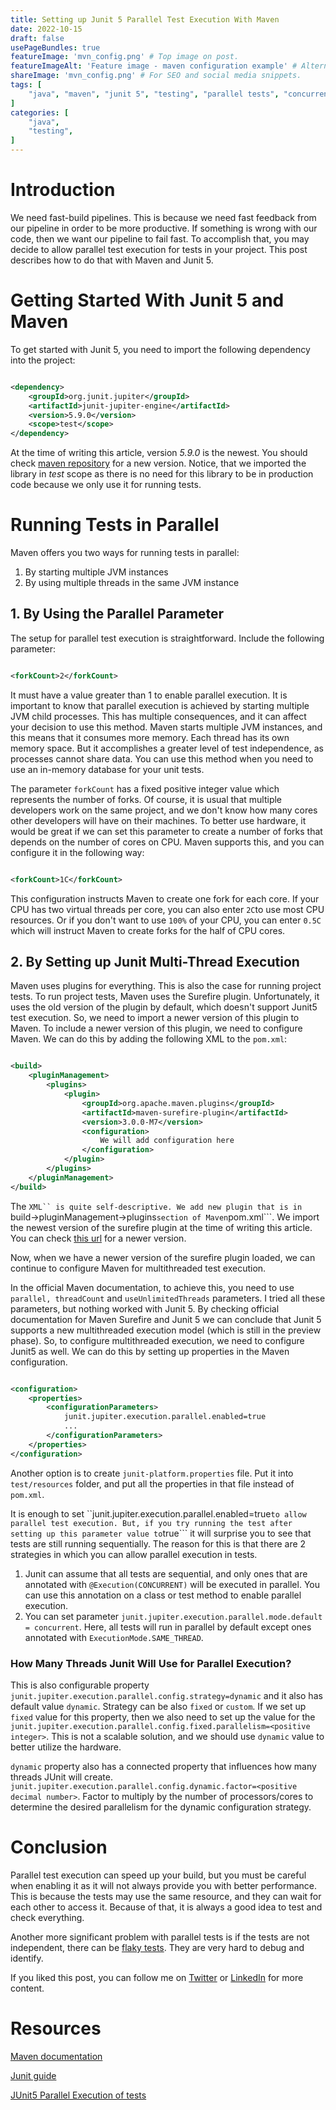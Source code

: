 ```yaml
---
title: Setting up Junit 5 Parallel Test Execution With Maven
date: 2022-10-15
draft: false
usePageBundles: true
featureImage: 'mvn_config.png' # Top image on post.
featureImageAlt: 'Feature image - maven configuration example' # Alternative text for featured image.
shareImage: 'mvn_config.png' # For SEO and social media snippets.
tags: [
    "java", "maven", "junit 5", "testing", "parallel tests", "concurrent tests", "junit testing", "java testing", "junit 5 testing"
]
categories: [
    "java",
    "testing",
]
---
```


# Introduction
We need fast-build pipelines. This is because we need fast feedback from our pipeline in order to be more productive. If something is wrong with our code, then we want our pipeline to fail fast. To accomplish that, you may decide to allow parallel test execution for tests in your project. This post describes how to do that with Maven and Junit 5.


# Getting Started With Junit 5 and Maven

To get started with Junit 5, you need to import the following dependency into the project:

```xml

<dependency>
    <groupId>org.junit.jupiter</groupId>
    <artifactId>junit-jupiter-engine</artifactId>
    <version>5.9.0</version>
    <scope>test</scope>
</dependency>
```
At the time of writing this article, version *5.9.0* is the newest. You should check [maven repository](https://mvnrepository.com/artifact/org.junit.jupiter/junit-jupiter-engine) for a new version. Notice, that we imported the library in *test* scope as there is no need for this library to be in production code because we only use it for running tests.

# Running Tests in Parallel
Maven offers you two ways for running tests in parallel:

1. By starting multiple JVM instances
2. By using multiple threads in the same JVM instance

## 1. By Using the Parallel Parameter
The setup for parallel test execution is straightforward. Include the following parameter:


```xml

<forkCount>2</forkCount>
```
It must have a value greater than 1 to enable parallel execution. It is important to know that parallel execution is achieved by starting multiple JVM child processes. This has multiple consequences, and it can affect your decision to use this method. Maven starts multiple JVM instances, and this means that it consumes more memory. Each thread has its own memory space. But it accomplishes a greater level of test independence, as processes cannot share data. You can use this method when you need to use an in-memory database for your unit tests.

The parameter ````forkCount```` has a fixed positive integer value which represents the number of forks. Of course, it is usual that multiple developers work on the same project, and we don't know how many cores other developers will have on their machines. To better use hardware, it would be great if we can set this parameter to create a number of forks that depends on the number of cores on CPU. Maven supports this, and you can configure it in the following way:


```xml

<forkCount>1C</forkCount>
```
This configuration instructs Maven to create one fork for each core. If your CPU has two virtual threads per core, you can also enter ```2C```to use most CPU resources. Or if you don't want to use ```100%``` of your CPU, you can enter ```0.5C``` which will instruct Maven to create forks for the half of CPU cores. 

## 2. By Setting up Junit Multi-Thread Execution
Maven uses plugins for everything. This is also the case for running project tests. To run project tests, Maven uses the Surefire plugin. Unfortunately, it uses the old version of the plugin by default, which doesn't support Junit5 test execution. So, we need to import a newer version of this plugin to Maven. To include a newer version of this plugin, we need to configure Maven. We can do this by adding the following XML to the ````pom.xml````:

```xml

<build>
    <pluginManagement>
        <plugins>
            <plugin>
                <groupId>org.apache.maven.plugins</groupId>
                <artifactId>maven-surefire-plugin</artifactId>
                <version>3.0.0-M7</version>
                <configuration>
                    We will add configuration here
                </configuration>
            </plugin>
        </plugins>
    </pluginManagement>
</build>
```
The ```XML`` is quite self-descriptive. We add new plugin that is in ```build->pluginManagement->plugins``` section of Maven ```pom.xml```. We import the newest version of the surefire plugin at the time of writing this article. You can check [this url](https://mvnrepository.com/artifact/org.apache.maven.plugins/maven-surefire-plugin/3.0.0-M7) for a newer version.

Now, when we have a newer version of the surefire plugin loaded, we can continue to configure Maven for multithreaded test execution. 

In the official Maven documentation, to achieve this, you need to use ```parallel, threadCount``` and ```useUnlimitedThreads``` parameters. I tried all these parameters, but nothing worked with Junit 5. By checking official documentation for Maven Surefire and Junit 5 we can conclude that Junit 5 supports a new multithreaded execution model (which is still in the preview phase). So, to configure multithreaded execution, we need to configure Junit5 as well. We can do this by setting up properties in the Maven configuration.

```xml

<configuration>
    <properties>
        <configurationParameters>
            junit.jupiter.execution.parallel.enabled=true
            ...
        </configurationParameters>
    </properties>
</configuration>
```
Another option is to create ```junit-platform.properties``` file. Put it into ```test/resources``` folder, and put all the properties in that file instead of ```pom.xml```.

It is enough to set ``junit.jupiter.execution.parallel.enabled=true``` to allow parallel test execution. But, if you try running the test after setting up this parameter value to ```true``` it will surprise you to see that tests are still running sequentially. The reason for this is that there are 2 strategies in which you can allow parallel execution in tests.

1. Junit can assume that all tests are sequential, and only ones that are annotated with ```@Execution(CONCURRENT)``` will be executed in parallel. You can use this annotation on a class or test method to enable parallel execution.
2. You can set parameter ```junit.jupiter.execution.parallel.mode.default = concurrent```. Here, all tests will run in parallel by default except ones annotated with ```ExecutionMode.SAME_THREAD```.

### How Many Threads Junit Will Use for Parallel Execution?


This is also configurable property ```junit.jupiter.execution.parallel.config.strategy=dynamic``` and it also has default value ```dynamic```. Strategy can be also ```fixed``` or ```custom```. If we set up ```fixed``` value for this property, then we also need to set up the value for the ```junit.jupiter.execution.parallel.config.fixed.parallelism=<positive integer>```. This is not a scalable solution, and we should use ```dynamic``` value to better utilize the hardware.

```dynamic``` property also has a connected property that influences how many threads JUnit will create. ```junit.jupiter.execution.parallel.config.dynamic.factor=<positive decimal number>```. Factor to multiply by the number of processors/cores to determine the desired parallelism for the dynamic configuration strategy.

# Conclusion
Parallel test execution can speed up your build, but you must be careful when enabling it as it will not always provide you with better performance. This is because the tests may use the same resource, and they can wait for each other to access it. Because of that, it is always a good idea to test and check everything.

Another more significant problem with parallel tests is if the tests are not independent, there can be [flaky tests](https://www.techtarget.com/whatis/definition/flaky-test). They are very hard to debug and identify.

If you liked this post, you can follow me on [Twitter](https://twitter.com/mare_milenkovic) or [LinkedIn](https://www.linkedin.com/in/marko-milenkovic-48320b59/) for more content.

# Resources
[Maven documentation](https://maven.apache.org/surefire/maven-surefire-plugin/examples/fork-options-and-parallel-execution.html)

[Junit guide](https://junit.org/junit5/docs/snapshot/user-guide/#writing-tests-parallel-execution)

[JUnit5 Parallel Execution of tests](https://antkorwin.com/junit5/junit5_parallel_execution.html)

